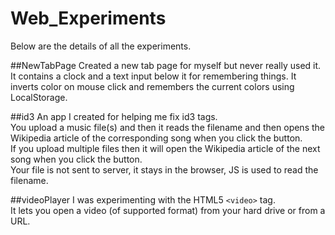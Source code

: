 # Web_Experiments
Below are the details of all the experiments.

##NewTabPage
Created a new tab page for myself but never really used it.
It contains a clock and a text input below it for remembering things.
It inverts color on mouse click and remembers the current colors using LocalStorage.

##id3
An app I created for helping me fix id3 tags.  
You upload a music file(s) and then it reads the filename and then opens the Wikipedia article of the corresponding song when you click the button.  
If you upload multiple files then it will open the Wikipedia article of the next song when you click the button.  
Your file is not sent to server, it stays in the browser, JS is used to read the filename.

##videoPlayer
I was experimenting with the HTML5 ```<video>``` tag.  
It lets you open a video (of supported format) from your hard drive or from a URL.
